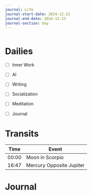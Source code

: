```yaml
---
journal: Life
journal-start-date: 2024-12-23
journal-end-date: 2024-12-23
journal-section: day
---
```


```calendar-nav
```

# Dailies

- [ ] Inner Work
- [ ] AI
- [ ] Writing
- [ ] Socialization
- [ ] Meditation
- [ ] Journal


# Transits

| Time | Event |
|------|-------|
| 00:00 | Moon in Scorpio |
| 16:47 | Mercury Opposite Jupiter |



# Journal



